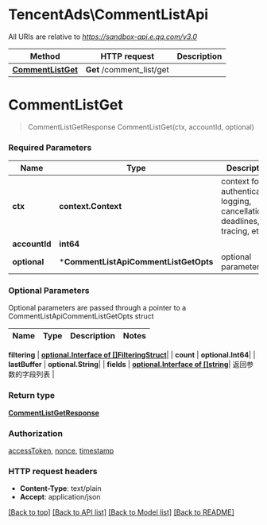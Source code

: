 # TencentAds\CommentListApi

All URIs are relative to *https://sandbox-api.e.qq.com/v3.0*

Method | HTTP request | Description
------------- | ------------- | -------------
[**CommentListGet**](CommentListApi.md#CommentListGet) | **Get** /comment_list/get | 


# **CommentListGet**
> CommentListGetResponse CommentListGet(ctx, accountId, optional)


### Required Parameters

Name | Type | Description  | Notes
------------- | ------------- | ------------- | -------------
 **ctx** | **context.Context** | context for authentication, logging, cancellation, deadlines, tracing, etc.
  **accountId** | **int64**|  | 
 **optional** | ***CommentListApiCommentListGetOpts** | optional parameters | nil if no parameters

### Optional Parameters
Optional parameters are passed through a pointer to a CommentListApiCommentListGetOpts struct

Name | Type | Description  | Notes
------------- | ------------- | ------------- | -------------

 **filtering** | [**optional.Interface of []FilteringStruct**](FilteringStruct.md)|  | 
 **count** | **optional.Int64**|  | 
 **lastBuffer** | **optional.String**|  | 
 **fields** | [**optional.Interface of []string**](string.md)| 返回参数的字段列表 | 

### Return type

[**CommentListGetResponse**](CommentListGetResponse.md)

### Authorization

[accessToken](../README.md#accessToken), [nonce](../README.md#nonce), [timestamp](../README.md#timestamp)

### HTTP request headers

 - **Content-Type**: text/plain
 - **Accept**: application/json

[[Back to top]](#) [[Back to API list]](../README.md#documentation-for-api-endpoints) [[Back to Model list]](../README.md#documentation-for-models) [[Back to README]](../README.md)

